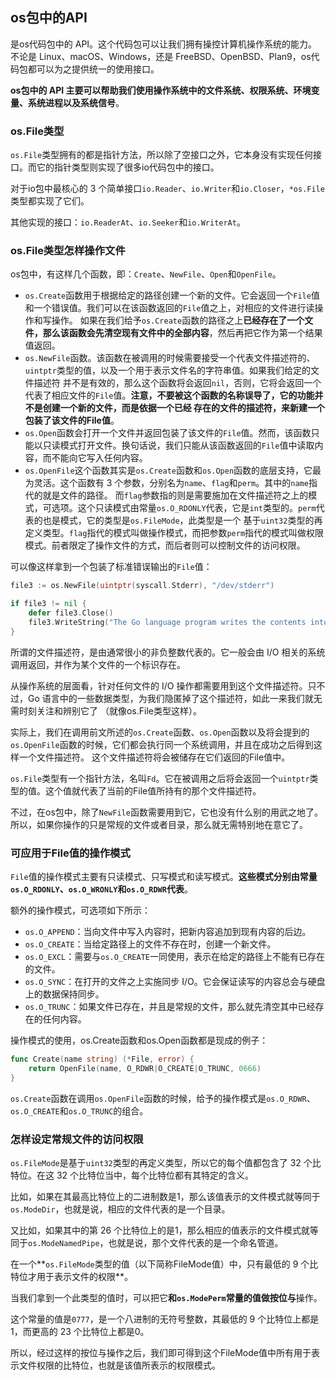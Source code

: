 ## os包中的API
是os代码包中的 API。这个代码包可以让我们拥有操控计算机操作系统的能力。不论是 Linux、macOS、Windows，还是 FreeBSD、OpenBSD、Plan9，os代码包都可以为之提供统一的使用接口。

**os包中的 API 主要可以帮助我们使用操作系统中的文件系统、权限系统、环境变量、系统进程以及系统信号**。

### os.File类型
`os.File`类型拥有的都是指针方法，所以除了空接口之外，它本身没有实现任何接口。而它的指针类型则实现了很多io代码包中的接口。

对于io包中最核心的 3 个简单接口`io.Reader`、`io.Writer`和`io.Closer`，`*os.File`类型都实现了它们。

其他实现的接口：`io.ReaderAt`、`io.Seeker`和`io.WriterAt`。

### os.File类型怎样操作文件
os包中，有这样几个函数，即：`Create`、`NewFile`、`Open`和`OpenFile`。

- `os.Create`函数用于根据给定的路径创建一个新的文件。它会返回一个`File`值和一个错误值。我们可以在该函数返回的`File`值之上，对相应的文件进行读操作和写操作。
如果在我们给予`os.Create`函数的路径之上**已经存在了一个文件，那么该函数会先清空现有文件中的全部内容**，然后再把它作为第一个结果值返回。
- `os.NewFile`函数。该函数在被调用的时候需要接受一个代表文件描述符的、`uintptr`类型的值，以及一个用于表示文件名的字符串值。如果我们给定的文件描述符
并不是有效的，那么这个函数将会返回`nil`，否则，它将会返回一个代表了相应文件的`File`值。**注意，不要被这个函数的名称误导了，它的功能并不是创建一个新的文件，而是依据一个已经
存在的文件的描述符，来新建一个包装了该文件的File值**。
- `os.Open`函数会打开一个文件并返回包装了该文件的`File`值。然而，该函数只能以只读模式打开文件。换句话说，我们只能从该函数返回的`File`值中读取内容，而不能向它写入任何内容。
- `os.OpenFile`这个函数其实是`os.Create`函数和`os.Open`函数的底层支持，它最为灵活。这个函数有 3 个参数，分别名为`name`、`flag`和`perm`。其中的`name`指代的就是文件的路径。
而`flag`参数指的则是需要施加在文件描述符之上的模式，可选项。这个只读模式由常量`os.O_RDONLY`代表，它是`int`类型的。`perm`代表的也是模式，它的类型是`os.FileMode`，此类型是一个
基于`uint32`类型的再定义类型。`flag`指代的模式叫做操作模式，而把参数`perm`指代的模式叫做权限模式。前者限定了操作文件的方式，而后者则可以控制文件的访问权限。

可以像这样拿到一个包装了标准错误输出的`File`值：
```go
file3 := os.NewFile(uintptr(syscall.Stderr), "/dev/stderr")

if file3 != nil {
    defer file3.Close()
    file3.WriteString("The Go language program writes the contents into stderr.\n")
}
```

所谓的文件描述符，是由通常很小的非负整数代表的。它一般会由 I/O 相关的系统调用返回，并作为某个文件的一个标识存在。

从操作系统的层面看，针对任何文件的 I/O 操作都需要用到这个文件描述符。只不过，Go 语言中的一些数据类型，为我们隐匿掉了这个描述符，如此一来我们就无需时刻关注和辨别它了
（就像os.File类型这样）。

实际上，我们在调用前文所述的`os.Create`函数、`os.Open`函数以及将会提到的`os.OpenFile`函数的时候，它们都会执行同一个系统调用，并且在成功之后得到这样一个文件描述符。
这个文件描述符将会被储存在它们返回的File值中。

`os.File`类型有一个指针方法，名叫`Fd`。它在被调用之后将会返回一个`uintptr`类型的值。这个值就代表了当前的File值所持有的那个文件描述符。

不过，在os包中，除了`NewFile`函数需要用到它，它也没有什么别的用武之地了。所以，如果你操作的只是常规的文件或者目录，那么就无需特别地在意它了。

### 可应用于File值的操作模式
`File`值的操作模式主要有只读模式、只写模式和读写模式。**这些模式分别由常量`os.O_RDONLY`、`os.O_WRONLY`和`os.O_RDWR`代表**。

额外的操作模式，可选项如下所示：
- `os.O_APPEND`：当向文件中写入内容时，把新内容追加到现有内容的后边。
- `os.O_CREATE`：当给定路径上的文件不存在时，创建一个新文件。
- `os.O_EXCL`：需要与`os.O_CREATE`一同使用，表示在给定的路径上不能有已存在的文件。
- `os.O_SYNC`：在打开的文件之上实施同步 I/O。它会保证读写的内容总会与硬盘上的数据保持同步。
- `os.O_TRUNC`：如果文件已存在，并且是常规的文件，那么就先清空其中已经存在的任何内容。

操作模式的使用，os.Create函数和os.Open函数都是现成的例子：
```go
func Create(name string) (*File, error) {
    return OpenFile(name, O_RDWR|O_CREATE|O_TRUNC, 0666)
}
```
`os.Create`函数在调用`os.OpenFile`函数的时候，给予的操作模式是`os.O_RDWR`、`os.O_CREATE`和`os.O_TRUNC`的组合。

### 怎样设定常规文件的访问权限
`os.FileMode`是基于`uint32`类型的再定义类型，所以它的每个值都包含了 32 个比特位。在这 32 个比特位当中，每个比特位都有其特定的含义。

比如，如果在其最高比特位上的二进制数是1，那么该值表示的文件模式就等同于`os.ModeDir`，也就是说，相应的文件代表的是一个目录。

又比如，如果其中的第 26 个比特位上的是1，那么相应的值表示的文件模式就等同于`os.ModeNamedPipe`，也就是说，那个文件代表的是一个命名管道。

在一个**`os.FileMode`类型的值（以下简称FileMode值）中，只有最低的 9 个比特位才用于表示文件的权限**。

当我们拿到一个此类型的值时，可以把它**和`os.ModePerm`常量的值做按位与**操作。

这个常量的值是`0777`，是一个八进制的无符号整数，其最低的 9 个比特位上都是1，而更高的 23 个比特位上都是0。

所以，经过这样的按位与操作之后，我们即可得到这个FileMode值中所有用于表示文件权限的比特位，也就是该值所表示的权限模式。
